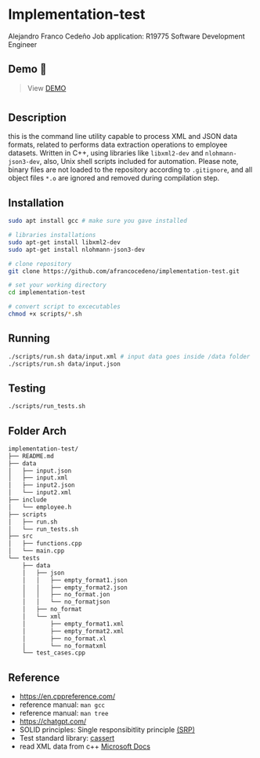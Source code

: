 # Implementation-test
Alejandro Franco Cedeño 
Job application: R19775 Software Development Engineer

## Demo 🍿
> View [DEMO](https://app.screencast.com/HeCXsnw3Ifnwc)  
#

## Description
this is the command line utility capable to process XML and JSON data formats, related to performs data extraction operations to employee datasets. Written in C++, using libraries like `libxml2-dev` and `nlohmann-json3-dev`, also, Unix shell scripts included for automation. Please note, binary files are not loaded to the repository according to `.gitignore`, and all object files `*.o` are ignored and removed during compilation step.

## Installation
```bash
sudo apt install gcc # make sure you gave installed 

# libraries installations
sudo apt-get install libxml2-dev
sudo apt-get install nlohmann-json3-dev

# clone repository
git clone https://github.com/afrancocedeno/implementation-test.git

# set your working directory
cd implementation-test

# convert script to excecutables
chmod +x scripts/*.sh
```

## Running
```bash
./scripts/run.sh data/input.xml # input data goes inside /data folder
./scripts/run.sh data/input.json
```

## Testing
```bash
./scripts/run_tests.sh
```

## Folder Arch
```bash
implementation-test/
├── README.md
├── data
│   ├── input.json
│   ├── input.xml
│   ├── input2.json
│   └── input2.xml
├── include
│   └── employee.h
├── scripts
│   ├── run.sh
│   └── run_tests.sh
├── src
│   ├── functions.cpp
│   └── main.cpp
└── tests
    ├── data
    │   ├── json
    │   │   ├── empty_format1.json
    │   │   ├── empty_format2.json
    │   │   ├── no_format.jon
    │   │   └── no_formatjson
    │   ├── no_format
    │   └── xml
    │       ├── empty_format1.xml
    │       ├── empty_format2.xml
    │       ├── no_format.xl
    │       └── no_formatxml
    └── test_cases.cpp
```

## Reference
- https://en.cppreference.com/
- reference manual: `man gcc`
- reference manual: `man tree`
- https://chatgpt.com/
- SOLID principles: Single responsibitlity principle [(SRP)](https://www.freecodecamp.org/news/solid-principles-single-responsibility-principle-explained/)
- Test standard library: [cassert](https://en.cppreference.com/w/cpp/header/cassert)
- read XML data from c++ [Microsoft Docs](https://learn.microsoft.com/en-us/troubleshoot/developer/visualstudio/cpp/language-compilers/read-xml-data-from-file)
